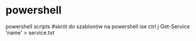 # powershell
powershell scripts
#skrót do szablonów na powershell ise
ctrl j
Get-Service 'name' > service.txt

